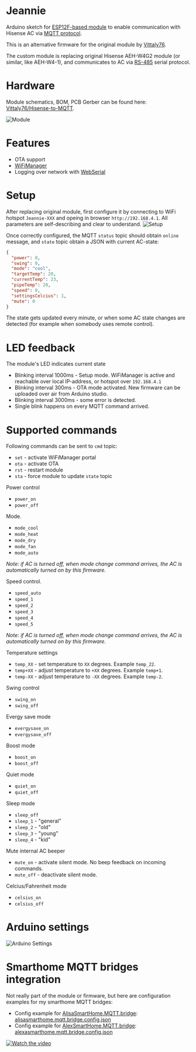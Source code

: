 # Jeannie
Arduino sketch for [ESP12F-based module](https://github.com/Vittaly76/Hisense-to-MQTT) to enable communication with Hisense AC via [MQTT protocol](https://en.wikipedia.org/wiki/MQTT).

This is an alternative firmware for the original module by [Vittaly76](https://github.com/Vittaly76).

The custom module is replacing original Hisense AEH-W4G2 module (or similar, like AEH-W4-1), and communicates to AC via [RS-485](https://en.wikipedia.org/wiki/RS-485) serial protocol.

# Hardware
Module schematics, BOM, PCB Gerber can be found here: [Vittaly76/Hisense-to-MQTT](https://github.com/Vittaly76/Hisense-to-MQTT).

![Module](doc/20241003_114342.jpg "Module")

# Features
- OTA support
- [WiFiManager](https://github.com/tzapu/WiFiManager)
- Logging over network with [WebSerial](https://github.com/ayushsharma82/WebSerial)

# Setup
After replacing original module, first configure it by connecting to WiFi hotspot `Jeannie-XXX` and opeing in browser `http://192.168.4.1`.
All parameters are self-describing and clear to understand.
![Setup](doc/jeanniewifimanager.png "Setup")

Once correctly configured, the MQTT `status` topic should obtain `online` message, and `state` topic obtain a JSON with current AC-state:
```json
{
  "power": 0,
  "swing": 0,
  "mode": "cool",
  "targetTemp": 20,
  "currentTemp": 23,
  "pipeTemp": 20,
  "speed": 0,
  "settingsCelcius": 1,
  "mute": 0
}
```
The state gets updated every minute, or when some AC state changes are detected (for example when somebody uses remote control).

# LED feedback
The module's LED indicates current state
- Blinking interval 1000ms - Setup mode. WiFiManager is active and reachable over local IP-address, or hotspot over `192.168.4.1`
- Blinking interval 300ms - OTA mode activated. New firmware can be uploaded over air from Arduino studio.
- Blinking interval 3000ms - some error is detected.
- Single blink happens on every MQTT command arrived.

# Supported commands
Following commands can be sent to `cmd` topic:
- `set` - activate WiFiManager portal
- `ota` - activate OTA
- `rst` - restart module
- `sta` - force module to update `state` topic

Power control
- `power_on`
- `power_off`

Mode. 
- `mode_cool`
- `mode_heat`
- `mode_dry`
- `mode_fan`
- `mode_auto`

*Note: if AC is turned off, when mode change command arrives, the AC is automatically turned on by this firmware.*

Speed control. 
- `speed_auto`
- `speed_1`
- `speed_2`
- `speed_3`
- `speed_4`
- `speed_5`

*Note: if AC is turned off, when mode change command arrives, the AC is automatically turned on by this firmware.*

Temperature settings
- `temp_XX` - set temperature to `XX` degrees. Example `temp_22`.
- `temp+XX` - adjust temperature to `+XX` degrees. Example `temp+1`.
- `temp-XX` - adjust temperature to `-XX` degrees. Example `temp-2`.

Swing control
- `swing_on`
- `swing_off`

Evergy save mode
- `evergysave_on`
- `evergysave_off`

Boost mode
- `boost_on`
- `boost_off`

Quiet mode
- `quiet_on`
- `quiet_off`

Sleep mode
- `sleep_off`
- `sleep_1` - "general"
- `sleep_2` - "old"
- `sleep_3` - "young"
- `sleep_4` - "kid"

Mute internal AC beeper
- `mute_on` - activate silent mode. No beep feedback on incoming commands.
- `mute_off` - deactivate silent mode.

Celcius/Fahrenheit mode
- `celsius_on`
- `celsius_off`

# Arduino settings
![Arduino Settings](doc/ArduinoIDE.png "Arduino Settings")

# Smarthome MQTT bridges integration
Not really part of the module or firmware, but here are configuration examples for my smarthome MQTT bridges:
- Config example for [AlisaSmartHome.MQTT.bridge](https://github.com/ai91/AlisaSmartHome.MQTT.bridge): [alisasmarthome.mqtt.bridge.config.json](doc/alisasmarthome.mqtt.bridge.config.json)
- Config example for [AlexSmartHome.MQTT.bridge](https://github.com/ai91/AlexaSmartHome.MQTT.bridge): [alexasmarthome.mqtt.bridge.config.json](doc/alexasmarthome.mqtt.bridge.config.json)

[![Watch the video](https://img.youtube.com/vi/p6C_MBKraxY/maxresdefault.jpg)](https://youtu.be/p6C_MBKraxY)
